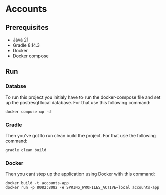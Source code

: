 # **Accounts**

## Prerequisites
- Java 21
- Gradle 8.14.3
- Docker
- Docker compose

## Run

### Databse

To run this project you initialy have to run the docker-compose file and set up the postresql local database. For that use this following command:

```shell
docker compose up -d
```

### Gradle

Then you've got to run clean build the project. For that use the following command:

```shell
gradle clean build
```

### Docker
Then you cant step up the application using Docker with this command:

```shell
docker build -t accounts-app .
docker run -p 8082:8082 -e SPRING_PROFILES_ACTIVE=local accounts-app
```




